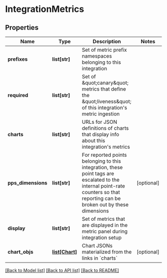 # IntegrationMetrics

## Properties
Name | Type | Description | Notes
------------ | ------------- | ------------- | -------------
**prefixes** | **list[str]** | Set of metric prefix namespaces belonging to this integration | 
**required** | **list[str]** | Set of \&quot;canary\&quot; metrics that define the \&quot;liveness\&quot; of this integration&#39;s metric ingestion | 
**charts** | **list[str]** | URLs for JSON definitions of charts that display info about this integration&#39;s metrics | 
**pps_dimensions** | **list[str]** | For reported points belonging to this integration, these point tags are escalated to the internal point-rate counters so that reporting can be broken out by these dimensions | [optional] 
**display** | **list[str]** | Set of metrics that are displayed in the metric panel during integration setup | 
**chart_objs** | [**list[Chart]**](Chart.md) | Chart JSONs materialized from the links in &#x60;charts&#x60; | [optional] 

[[Back to Model list]](../README.md#documentation-for-models) [[Back to API list]](../README.md#documentation-for-api-endpoints) [[Back to README]](../README.md)


